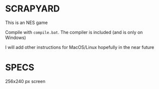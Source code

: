 
# SCRAPYARD

This is an NES game

Compile with `compile.bat`. The compiler is included (and is only on Windows)

I will add other instructions for MacOS/Linux hopefully in the near future


# SPECS

256x240 px screen


 

